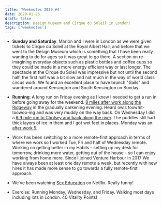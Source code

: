 ```yaml
---
title: 'Weeknotes 2020 #4'
date: 2020-01-26
draft: false
description: Design Museum and Cirque du Soleil in London!
tags: ['weeknotes']
---
```


- **Sunday and Saturday**: Marion and I were in London as we were given tickets to Cirque du Soleil at the Royal Albert Hall, and before that we went to the Design Museum which is something that I have been really wanting to do for ages so it was great to go there. A section on re-imagining everyday objects such as plastic bottles and coffee cups so they could be made in a more energy efficient way or last longer. The spectacle at the Cirque du Soleil was impressive but not until the second half, the first half was a bit slow and not much in the way of world class circus work. We found an excellent place to have brunch "Gails" and wandered around Kensington and South Kensington on Sunday.

- **Running**: A long run on Friday evening as I knew I needed to get a run in before going away for the weekend. [8 miles after work along the Ridgeway](https://www.strava.com/activities/3039522042) in the gradually darkening evening. Heard owls toowhit-toowoo-ing and was very muddy on the way back. On Wednesday I did a [6.9 mile run to Cholsey and back along the river](https://www.strava.com/activities/3033994973). The puddles still had thick layers of ice in them and I got wet feet in places. Monday was an [after work 5](https://www.strava.com/activities/3028253588).

- Work has been switching to a more remote-first approach in terms of where we work so I worked Tue, Fri and half of Wednesday remote. Working on getting better in my Habits - setting up my desk for tomorrow, drinking more water, getting out of the house - so I can enjoy working from home more. Since I joined Venture Harbour in 2017 We have always been at least one day remote a week, but recently with new hires it has made more sense to go towards a fully remote-first approach.

- We've been watching [Sex Education](https://www.netflix.com/title/80197526) on Netflix. Really funny!

- Exercise: Running Monday, Wednesday, and Friday. Walking most days including lots in London. 40 Vitality Points!

